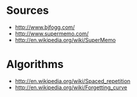 Sources
=======

- http://www.bjfogg.com/
- http://www.supermemo.com/
- http://en.wikipedia.org/wiki/SuperMemo

Algorithms
==========

- http://en.wikipedia.org/wiki/Spaced_repetition
- http://en.wikipedia.org/wiki/Forgetting_curve


